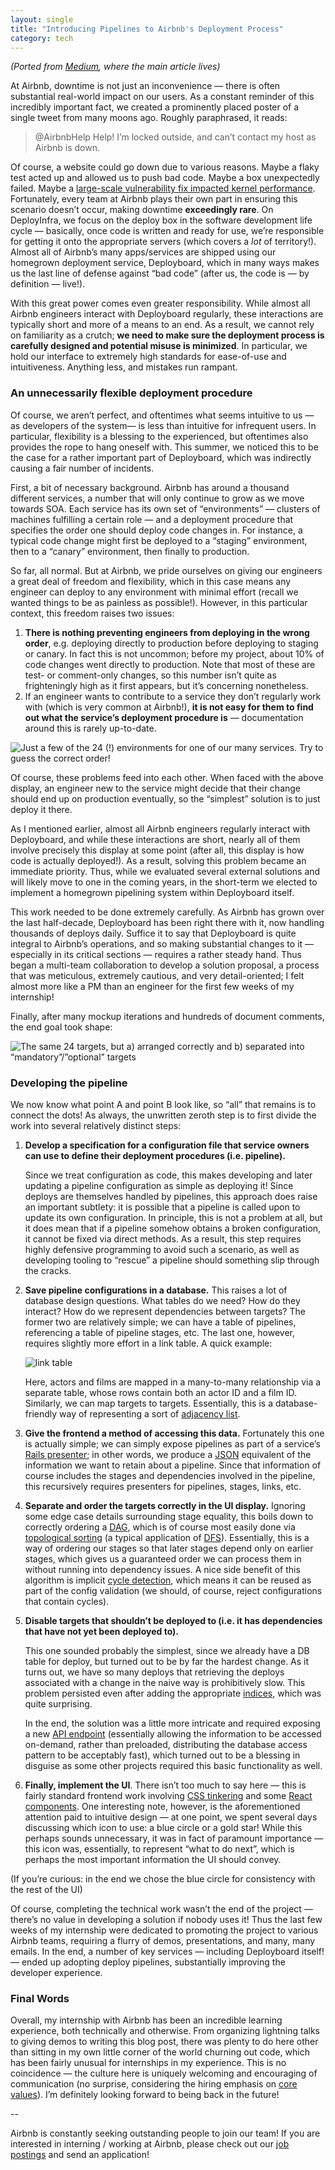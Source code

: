 ```yaml
---
layout: single
title: "Introducing Pipelines to Airbnb's Deployment Process"
category: tech
---
```


*(Ported from [Medium](https://medium.com/airbnb-engineering/introducing-deploy-pipelines-to-airbnb-fc804ac2a157), where the main article lives)*

At Airbnb, downtime is not just an inconvenience — there is often substantial real-world impact on our users. As a constant reminder of this incredibly important fact, we created a prominently placed poster of a single tweet from many moons ago. Roughly paraphrased, it reads:

> @AirbnbHelp Help! I’m locked outside, and can’t contact my host as Airbnb is down.

Of course, a website could go down due to various reasons. Maybe a flaky test acted up and allowed us to push bad code. Maybe a box unexpectedly failed. Maybe a [large-scale vulnerability fix impacted kernel performance](https://meltdownattack.com/). Fortunately, every team at Airbnb plays their own part in ensuring this scenario doesn’t occur, making downtime **exceedingly rare**. On DeployInfra, we focus on the deploy box in the software development life cycle — basically, once code is written and ready for use, we’re responsible for getting it onto the appropriate servers (which covers a *lot* of territory!). Almost all of Airbnb’s many apps/services are shipped using our homegrown deployment service, Deployboard, which in many ways makes us the last line of defense against “bad code” (after us, the code is — by definition — live!).

With this great power comes even greater responsibility. While almost all Airbnb engineers interact with Deployboard regularly, these interactions are typically short and more of a means to an end. As a result, we cannot rely on familiarity as a crutch; **we need to make sure the deployment process is carefully designed and potential misuse is minimized**. In particular, we hold our interface to extremely high standards for ease-of-use and intuitiveness. Anything less, and mistakes run rampant.

### An unnecessarily flexible deployment procedure

Of course, we aren’t perfect, and oftentimes what seems intuitive to us — as developers of the system— is less than intuitive for infrequent users. In particular, flexibility is a blessing to the experienced, but oftentimes also provides the rope to hang oneself with. This summer, we noticed this to be the case for a rather important part of Deployboard, which was indirectly causing a fair number of incidents.

First, a bit of necessary background. Airbnb has around a thousand different services, a number that will only continue to grow as we move towards SOA. Each service has its own set of “environments” — clusters of machines fulfilling a certain role — and a deployment procedure that specifies the order one should deploy code changes in. For instance, a typical code change might first be deployed to a “staging” environment, then to a “canary” environment, then finally to production.

So far, all normal. But at Airbnb, we pride ourselves on giving our engineers a great deal of freedom and flexibility, which in this case means any engineer can deploy to any environment with minimal effort (recall we wanted things to be as painless as possible!). However, in this particular context, this freedom raises two issues:

1. **There is nothing preventing engineers from deploying in the wrong order**, e.g. deploying directly to production before deploying to staging or canary. In fact this is not uncommon; before my project, about 10% of code changes went directly to production. Note that most of these are test- or comment-only changes, so this number isn’t quite as frighteningly high as it first appears, but it’s concerning nonetheless.
2. If an engineer wants to contribute to a service they don’t regularly work with (which is very common at Airbnb!), **it is not easy for them to find out what the service’s deployment procedure is** — documentation around this is rarely up-to-date.

![Just a few of the 24 (!) environments for one of our many services. Try to guess the correct order!](/assets/images/airbnb_environments_unordered.png)

Of course, these problems feed into each other. When faced with the above display, an engineer new to the service might decide that their change should end up on production eventually, so the “simplest” solution is to just deploy it there.

As I mentioned earlier, almost all Airbnb engineers regularly interact with Deployboard, and while these interactions are short, nearly all of them involve precisely this display at some point (after all, this display is how code is actually deployed!). As a result, solving this problem became an immediate priority. Thus, while we evaluated several external solutions and will likely move to one in the coming years, in the short-term we elected to implement a homegrown pipelining system within Deployboard itself.

This work needed to be done extremely carefully. As Airbnb has grown over the last half-decade, Deployboard has been right there with it, now handling thousands of deploys daily. Suffice it to say that Deployboard is quite integral to Airbnb’s operations, and so making substantial changes to it — especially in its critical sections — requires a rather steady hand. Thus began a multi-team collaboration to develop a solution proposal, a process that was meticulous, extremely cautious, and very detail-oriented; I felt almost more like a PM than an engineer for the first few weeks of my internship!

Finally, after many mockup iterations and hundreds of document comments, the end goal took shape:

![The same 24 targets, but a) arranged correctly and b) separated into “mandatory”/”optional” targets](/assets/images/airbnb_environments_ordered.png)


### Developing the pipeline

We now know what point A and point B look like, so “all” that remains is to connect the dots! As always, the unwritten zeroth step is to first divide the work into several relatively distinct steps:

1. **Develop a specification for a configuration file that service owners can use to define their deployment procedures (i.e. pipeline).**

    Since we treat configuration as code, this makes developing and later updating a pipeline configuration as simple as deploying it!
    Since deploys are themselves handled by pipelines, this approach does raise an important subtlety: it is possible that a pipeline is called upon to update its own configuration. In principle, this is not a problem at all, but it does mean that if a pipeline somehow obtains a broken configuration, it cannot be fixed via direct methods. As a result, this step requires highly defensive programming to avoid such a scenario, as well as developing tooling to “rescue” a pipeline should something slip through the cracks.
    
2. **Save pipeline configurations in a database.**
    This raises a lot of database design questions. What tables do we need? How do they interact? How do we represent dependencies between targets? The former two are relatively simple; we can have a table of pipelines, referencing a table of pipeline stages, etc. The last one, however, requires slightly more effort in a link table. A quick example:

    ![link table](/assets/images/airbnb_link_table.png)
    
    Here, actors and films are mapped in a many-to-many relationship via a separate table, whose rows contain both an actor ID and a film ID. Similarly, we can map targets to targets. Essentially, this is a database-friendly way of representing a sort of [adjacency list](https://en.wikipedia.org/wiki/Adjacency_list).
 
3. **Give the frontend a method of accessing this data.**
    Fortunately this one is actually simple; we can simply expose pipelines as part of a service’s [Rails presenter](https://richonrails.com/articles/rails-presenters); in other words, we produce a [JSON](https://en.wikipedia.org/wiki/JSON) equivalent of the information we want to retain about a pipeline. Since that information of course includes the stages and dependencies involved in the pipeline, this recursively requires presenters for pipelines, stages, links, etc.
    
4. **Separate and order the targets correctly in the UI display.**
    Ignoring some edge case details surrounding stage equality, this boils down to correctly ordering a [DAG](https://en.wikipedia.org/wiki/Directed_acyclic_graph), which is of course most easily done via [topological sorting](https://en.wikipedia.org/wiki/Topological_sorting) (a typical application of [DFS](https://en.wikipedia.org/wiki/Depth-first_search)). Essentially, this is a way of ordering our stages so that later stages depend only on earlier stages, which gives us a guaranteed order we can process them in without running into dependency issues. A nice side benefit of this algorithm is implicit [cycle detection](https://en.wikipedia.org/wiki/Cycle_detection), which means it can be reused as part of the config validation (we should, of course, reject configurations that contain cycles).
    
5. **Disable targets that shouldn’t be deployed to (i.e. it has dependencies that have not yet been deployed to).**
    
    This one sounded probably the simplest, since we already have a DB table for deploy, but turned out to be by far the hardest change. As it turns out, we have so many deploys that retrieving the deploys associated with a change in the naive way is prohibitively slow. This problem persisted even after adding the appropriate [indices](https://en.wikipedia.org/wiki/Database_index), which was quite surprising.
    
    In the end, the solution was a little more intricate and required exposing a new [API endpoint](https://en.wikipedia.org/wiki/Application_programming_interface) (essentially allowing the information to be accessed on-demand, rather than preloaded, distributing the database access pattern to be acceptably fast), which turned out to be a blessing in disguise as some other projects required this basic functionality as well.

6. **Finally, implement the UI**.
    There isn’t too much to say here — this is fairly standard frontend work involving [CSS tinkering](https://en.wikipedia.org/wiki/Cascading_Style_Sheets) and some [React components](https://reactjs.org/docs/react-component.html). One interesting note, however, is the aforementioned attention paid to intuitive design — at one point, we spent several days discussing which icon to use: a blue circle or a gold star! While this perhaps sounds unnecessary, it was in fact of paramount importance — this icon was, essentially, to represent “what to do next”, which is perhaps the most important information the UI should convey.
    
(If you’re curious: in the end we chose the blue circle for consistency with the rest of the UI)

Of course, completing the technical work wasn’t the end of the project — there’s no value in developing a solution if nobody uses it! Thus the last few weeks of my internship were dedicated to promoting the project to various Airbnb teams, requiring a flurry of demos, presentations, and many, many emails. In the end, a number of key services — including Deployboard itself! — ended up adopting deploy pipelines, substantially improving the developer experience.

### Final Words

Overall, my internship with Airbnb has been an incredible learning experience, both technically and otherwise. From organizing lightning talks to giving demos to writing this blog post, there was plenty to do here other than sitting in my own little corner of the world churning out code, which has been fairly unusual for internships in my experience. This is no coincidence — the culture here is uniquely welcoming and encouraging of communication (no surprise, considering the hiring emphasis on [core values](https://careers.airbnb.com/)). I’m definitely looking forward to being back in the future!

-- 

Airbnb is constantly seeking outstanding people to join our team! If you are interested in interning / working at Airbnb, please check out our [job postings](https://careers.airbnb.com/) and send an application!